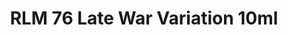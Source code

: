 ---
layout: product
title: "RLM 76 Late War Variation 10ml"
price: "330" 
desc: "Nitro 10mL"
img_path: "/assets/img/RC322.webp"
brand: "AK "
available: true
special_offer: false
new: false
soon: false
cat: "020000"
subcat: "020200"
subsubcat: "020201"
sifra: "RC322"
popular: false
spec: false
---